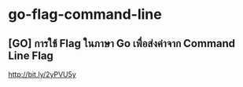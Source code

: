# go-flag-command-line

## [GO] การใช้ Flag ในภาษา Go เพื่อส่งค่าจาก Command Line Flag
http://bit.ly/2yPVU5y
